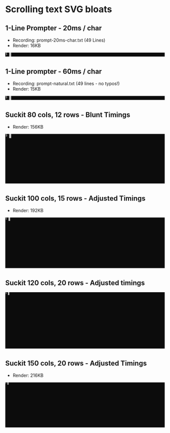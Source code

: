 # Scrolling text SVG bloats

## 1-Line Prompter - 20ms / char

- Recording: prompt-20ms-char.txt (49 Lines)
- Render: 16KB

![foo](prompt-20ms-char.svg)

## 1-Line prompter - 60ms / char

- Recording: prompt-natural.txt (49 lines - no typos!)
- Render: 15KB

![foo](prompt-natural.svg)

## Suckit 80 cols, 12 rows - Blunt Timings

- Render: 156KB

![foo](suckit-blunt.svg)

## Suckit 100 cols, 15 rows - Adjusted Timings

- Render: 192KB

![foo](suckit-100cols-15rows.svg)

## Suckit 120 cols, 20 rows - Adjusted timings

![foo](suckit-120cols-20rows.svg)

## Suckit 150 cols, 20 rows - Adjusted Timings

- Render: 216KB

![foo](suckit-150cols-20rows.svg)
